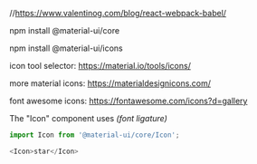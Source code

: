 //https://www.valentinog.com/blog/react-webpack-babel/

npm install @material-ui/core

npm install @material-ui/icons

icon tool selector: https://material.io/tools/icons/

more material icons: https://materialdesignicons.com/

font awesome icons: https://fontawesome.com/icons?d=gallery

The "Icon" component uses *(font ligature)*

```javascript
import Icon from '@material-ui/core/Icon';

<Icon>star</Icon>
```